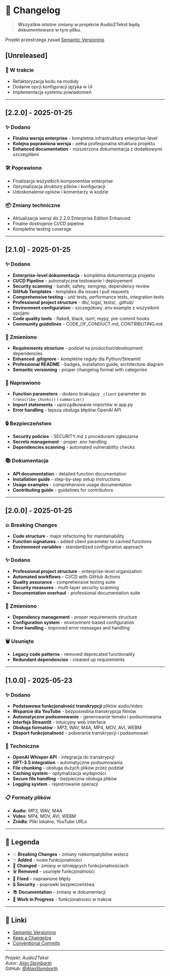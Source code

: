 # 📝 Changelog

> **Wszystkie istotne zmiany w projekcie Audio2Tekst będą dokumentowane w tym pliku.**

Projekt przestrzega zasad [Semantic Versioning](https://semver.org/).

## [Unreleased]

### 🔄 W trakcie
- Refaktoryzacja kodu na moduły
- Dodanie opcji konfiguracji języka w UI
- Implementacja systemu powiadomień

---

## [2.2.0] - 2025-01-25

### ✨ Dodano
- **Finalna wersja enterprise** - kompletna infrastruktura enterprise-level
- **Kolejna poprawiona wersja** - pełna profesjonalna struktura projektu
- **Enhanced documentation** - rozszerzona dokumentacja z dodatkowymi szczegółami

### 🛠️ Poprawiono
- Finalizacja wszystkich komponentów enterprise
- Optymalizacja struktury plików i konfiguracji
- Udoskonalenie opisów i komentarzy w kodzie

### 📦 Zmiany techniczne
- Aktualizacja wersji do 2.2.0 Enterprise Edition Enhanced
- Finalne dostrojenie CI/CD pipeline
- Kompletne testing coverage

---

## [2.1.0] - 2025-01-25

### ✨ Dodano
- **Enterprise-level dokumentacja** - kompletna dokumentacja projektu
- **CI/CD Pipeline** - automatyczne testowanie i deployement
- **Security scanning** - bandit, safety, semgrep, dependency review
- **GitHub Templates** - templates dla issues i pull requests
- **Comprehensive testing** - unit tests, performance tests, integration tests
- **Professional project structure** - db/, logs/, tests/, .github/
- **Environment configuration** - szczegółowy .env.example z wszystkimi opcjami
- **Code quality tools** - flake8, black, isort, mypy, pre-commit hooks
- **Community guidelines** - CODE_OF_CONDUCT.md, CONTRIBUTING.md

### 🔧 Zmieniono
- **Requirements structure** - podział na production/development dependencies
- **Enhanced .gitignore** - kompletne reguły dla Python/Streamlit
- **Professional README** - badges, installation guide, architecture diagram
- **Semantic versioning** - proper changelog format with categories

### 🐛 Naprawiono
- **Function parameters** - dodano brakujący `_client` parameter do `transcribe_chunks()` i `summarize()`
- **Import statements** - uporządkowanie importów w app.py
- **Error handling** - lepsza obsługa błędów OpenAI API

### 🔒 Bezpieczeństwo
- **Security policies** - SECURITY.md z procedurami zgłaszania
- **Secrets management** - proper .env handling
- **Dependencies scanning** - automated vulnerability checks

### 📚 Dokumentacja
- **API documentation** - detailed function documentation
- **Installation guide** - step-by-step setup instructions
- **Usage examples** - comprehensive usage documentation
- **Contributing guide** - guidelines for contributors

---

## [2.0.0] - 2025-01-25

### 💥 Breaking Changes
- **Code structure** - major refactoring for maintainability
- **Function signatures** - added client parameter to cached functions
- **Environment variables** - standardized configuration approach

### ✨ Dodano
- **Professional project structure** - enterprise-level organization
- **Automated workflows** - CI/CD with GitHub Actions
- **Quality assurance** - comprehensive testing suite
- **Security measures** - multi-layer security scanning
- **Documentation overhaul** - professional documentation suite

### 🔧 Zmieniono
- **Dependency management** - proper requirements structure
- **Configuration system** - environment-based configuration
- **Error handling** - improved error messages and handling

### 🗑️ Usunięto
- **Legacy code patterns** - removed deprecated functionality
- **Redundant dependencies** - cleaned up requirements

---

## [1.0.0] - 2025-05-23

### ✨ Dodano
- **Podstawowa funkcjonalność transkrypcji** plików audio/video
- **Wsparcie dla YouTube** - bezpośrednia transkrypcja filmów
- **Automatyczne podsumowanie** - generowanie tematu i podsumowania
- **Interfejs Streamlit** - intuicyjny web interface
- **Obsługa formatów** - MP3, WAV, M4A, MP4, MOV, AVI, WEBM
- **Eksport funkcjonalność** - pobieranie transkrypcji i podsumowań

### 🔧 Techniczne
- **OpenAI Whisper API** - integracja do transkrypcji
- **GPT-3.5 integration** - automatyczne podsumowania
- **File chunking** - obsługa dużych plików przez podział
- **Caching system** - optymalizacja wydajności
- **Secure file handling** - bezpieczna obsługa plików
- **Logging system** - rejestrowanie operacji

### 📋 Formaty plików
- **Audio**: MP3, WAV, M4A
- **Video**: MP4, MOV, AVI, WEBM  
- **Źródła**: Pliki lokalne, YouTube URLs

---

## 📖 Legenda

- 💥 **Breaking Changes** - zmiany niekompatybilne wstecz
- ✨ **Added** - nowe funkcjonalności
- 🔧 **Changed** - zmiany w istniejących funkcjonalnościach
- 🗑️ **Removed** - usunięte funkcjonalności
- 🐛 **Fixed** - naprawione błędy
- 🔒 **Security** - poprawki bezpieczeństwa
- 📚 **Documentation** - zmiany w dokumentacji
- 🔄 **Work in Progress** - funkcjonalności w trakcie

---

## 🔗 Linki

- [Semantic Versioning](https://semver.org/)
- [Keep a Changelog](https://keepachangelog.com/)
- [Conventional Commits](https://www.conventionalcommits.org/)

---

*Projekt: Audio2Tekst*  
*Autor: [Alan Steinbarth](mailto:alan.steinbarth@gmail.com)*  
*GitHub: [@AlanSteinbarth](https://github.com/AlanSteinbarth)*
